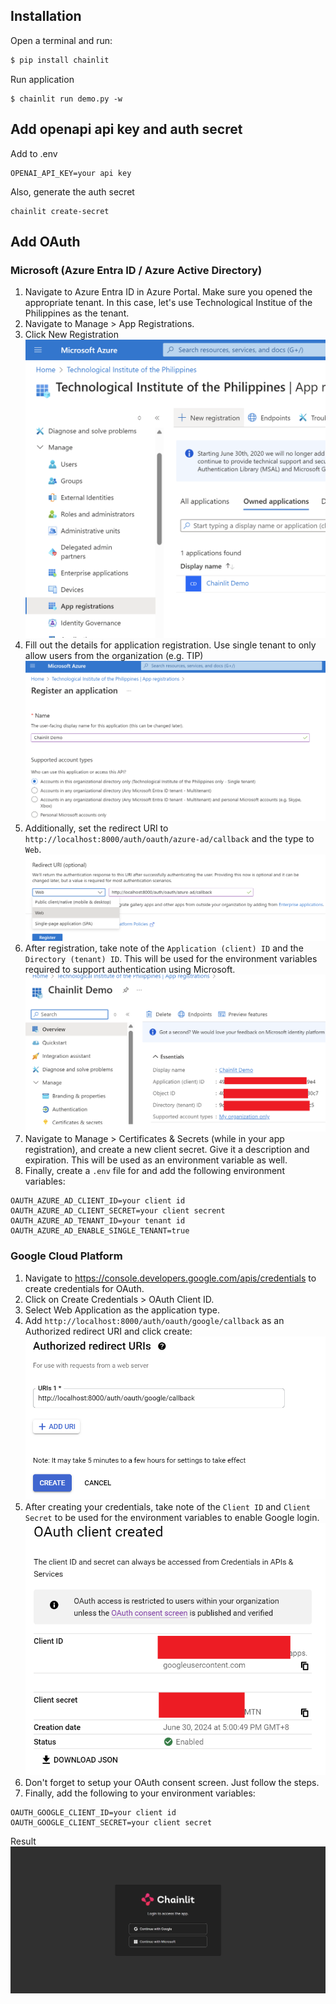 ## Installation

Open a terminal and run:

```bash
$ pip install chainlit
```

Run application

```
$ chainlit run demo.py -w
```

## Add openapi api key and auth secret
Add to .env
```
OPENAI_API_KEY=your api key
```
Also, generate the auth secret
```
chainlit create-secret
```

## Add OAuth
### Microsoft (Azure Entra ID / Azure Active Directory)
1. Navigate to Azure Entra ID in Azure Portal. Make sure you opened the appropriate tenant. In this case, let's use Technological Institue of the Philippines as the tenant.
2. Navigate to Manage > App Registrations.
3. Click New Registration
![New Registration](image.png)
4. Fill out the details for application registration. Use single tenant to only allow users from the organization (e.g. TIP)
![alt text](image-1.png)
5. Additionally, set the redirect URI to `http://localhost:8000/auth/oauth/azure-ad/callback` and the type to `Web`.
![alt text](image-2.png)
6. After registration, take note of the `Application (client) ID` and the `Directory (tenant) ID`. This will be used for the environment variables required to support authentication using Microsoft.
![alt text](image-4.png)
7. Navigate to Manage > Certificates & Secrets (while in your app registration), and create a new client secret. Give it a description and expiration. This will be used as an environment variable as well.
8. Finally, create a `.env` file for and add the following environment variables:
```
OAUTH_AZURE_AD_CLIENT_ID=your client id
OAUTH_AZURE_AD_CLIENT_SECRET=your client secrent
OAUTH_AZURE_AD_TENANT_ID=your tenant id
OAUTH_AZURE_AD_ENABLE_SINGLE_TENANT=true
```

### Google Cloud Platform
1. Navigate to https://console.developers.google.com/apis/credentials to create credentials for OAuth.
2. Click on Create Credentials > OAuth Client ID.
3. Select Web Application as the application type.
4. Add `http://localhost:8000/auth/oauth/google/callback` as an Authorized redirect URI and click create:
![alt text](image-5.png)
5. After creating your credentials, take note of the `Client ID` and `Client Secret` to be used for the environment variables to enable Google login.
![alt text](image-6.png)
6. Don't forget to setup your OAuth consent screen. Just follow the steps.
7. Finally, add the following to your environment variables:
```
OAUTH_GOOGLE_CLIENT_ID=your client id
OAUTH_GOOGLE_CLIENT_SECRET=your client secret
```
Result
![alt text](image-7.png)
